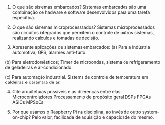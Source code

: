 1. O que são sistemas embarcados?
Sistemas embarcados são uma combinação de hadware e software desenvolvidos para uma tarefa específica.

2. O que são sistemas microprocesssados?
Sistemas microprocessados são circuitos integrados que permitem o controle de outros sistemas, realizando calculos e tomadas de decisão.

3. Apresente aplicações de sistemas embarcados:
(a) Para a indústria automotiva;
GPS, alarmes anti-furto.

(b) Para eletrodomésticos;
Timer de microondas, sistema de refrigeramento de geladeiras e ar-condicionado.

(c) Para automação industrial.
Sistema de controle de temperatura em caldeiras e caramara de ar.

4. Cite arquiteturas possíveis e as diferenças entre elas.
Microcontroladores
Processamento de propósito geral
DSPs
FPGAs
ASICs
MPSoCs


5. Por que usamos o Raspberry Pi na disciplina, ao invés de outro system-on-chip?
Pelo valor, facilidade de aquisição e capacidade do mesmo.
